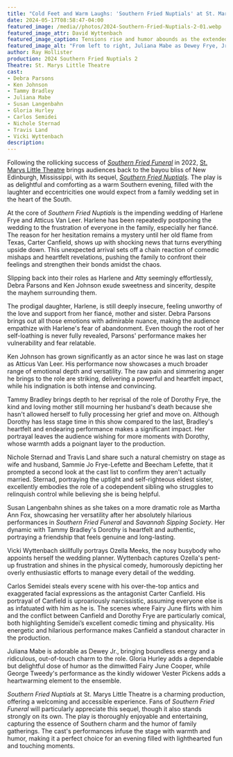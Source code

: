 ```yaml
---
title: "Cold Feet and Warm Laughs: 'Southern Fried Nuptials' at St. Marys Little Theatre"
date: 2024-05-17T08:58:47-04:00
featured_image: /media//photos/2024-Southern-Fried-Nuptials-2-01.webp
featured_image_attr: David Wyttenbach
featured_image_caption: Tensions rise and humor abounds as the extended Frye family navigates family drama and unexpected revelations in 'Southern Fried Nuptials'.
featured_image_alt: "From left to right, Juliana Mabe as Dewey Frye, Jr. stands with a tablet; Gloria Hurley as Fairy June Cooper in a blue dress; Susan Langenbahn as Martha Ann Fox seated in a red chair; Debra Parsons as Harlene Frye in a white blouse and skirt; Tammy Bradley as Dorothy Frye in navy and floral pants, seated; and Nichole Sternad as Sammie Jo Frye-Lefette in a black dress with red cherries, all engaging in an animated discussion on stage."
author: Ray Hollister
production: 2024 Southern Fried Nuptials 2
Theatre: St. Marys Little Theatre
cast:
- Debra Parsons
- Ken Johnson
- Tammy Bradley
- Juliana Mabe
- Susan Langenbahn
- Gloria Hurley
- Carlos Semidei
- Nichole Sternad
- Travis Land
- Vicki Wyttenbach
description:
---
```

Following the rollicking success of *[Southern Fried Funeral](/productions/2022-southern-fried-funeral/)* in 2022, [St. Marys Little Theatre](/theatres/st-marys-little-theatre/) brings audiences back to the bayou bliss of New Edinburgh, Mississippi, with its sequel, [*Southern Fried Nuptials*](/productions/2024-southern-fried-nuptials-2/). The play is as delightful and comforting as a warm Southern evening, filled with the laughter and eccentricities one would expect from a family wedding set in the heart of the South.

At the core of *Southern Fried Nuptials* is the impending wedding of Harlene Frye and Atticus Van Leer. Harlene has been repeatedly postponing the wedding to the frustration of everyone in the family, especially her fiancé. The reason for her hesitation remains a mystery until her old flame from Texas, Carter Canfield, shows up with shocking news that turns everything upside down. This unexpected arrival sets off a chain reaction of comedic mishaps and heartfelt revelations, pushing the family to confront their feelings and strengthen their bonds amidst the chaos.

Slipping back into their roles as Harlene and Atty seemingly effortlessly, Debra Parsons and Ken Johnson exude sweetness and sincerity, despite the mayhem surrounding them.

The prodigal daughter, Harlene, is still deeply insecure, feeling unworthy of the love and support from her fiancé, mother and sister. Debra Parsons brings out all those emotions with admirable nuance, making the audience empathize with Harlene's fear of abandonment. Even though the root of her self-loathing is never fully revealed, Parsons' performance makes her vulnerability and fear relatable.

Ken Johnson has grown significantly  as an actor since he was last on stage as Atticus Van Leer. His performance now showcases a much broader range of emotional depth and versatility. The raw pain and simmering anger he brings to the role are striking, delivering a powerful and heartfelt impact, while his indignation is both intense and convincing.

Tammy Bradley brings depth to her reprisal of the role of Dorothy Frye, the kind and loving mother still mourning her husband's death because she hasn't allowed herself to fully processing her grief and move on. Although Dorothy has less stage time in this show compared to the last, Bradley's heartfelt and endearing performance makes a significant impact. Her portrayal leaves the audience wishing for more moments with Dorothy, whose warmth adds a poignant layer to the production.

Nichole Sternad and Travis Land share such a natural chemistry on stage as wife and husband, Sammie Jo Frye-Lefette and Beecham Lefette, that it prompted a second look at the cast list to confirm they aren't actually married. Sternad, portraying the uptight and self-righteous eldest sister, excellently embodies the role of a codependent sibling who struggles to relinquish control while believing she is being helpful.

Susan Langenbahn shines as she takes on a more dramatic role as Martha Ann Fox, showcasing her versatility after her absolutely hilarious performances in *Southern Fried Funeral* and *Savannah Sipping Society*. Her dynamic with Tammy Bradley's Dorothy is heartfelt and authentic, portraying a friendship that feels genuine and long-lasting.

Vicki Wyttenbach skillfully portrays Ozella Meeks, the nosy busybody who appoints herself the wedding planner. Wyttenbach captures Ozella's pent-up frustration and shines in the physical comedy, humorously depicting her overly enthusiastic efforts to manage every detail of the wedding.

Carlos Semidei steals every scene with his over-the-top antics and exaggerated facial expressions as the antagonist Carter Canfield. His portrayal of Canfield is uproariously narcissistic, assuming everyone else is as infatuated with him as he is. The scenes where Fairy June flirts with him and the conflict between Canfield and Dorothy Frye are particularly comical, both highlighting Semidei’s excellent comedic timing and physicality. His energetic and hilarious performance makes Canfield a standout character in the production.

Juliana Mabe is adorable as Dewey Jr., bringing boundless energy and a ridiculous, out-of-touch charm to the role. Gloria Hurley adds a dependable but delightful dose of humor as the dimwitted Fairy June Cooper, while George Tweedy's performance as the kindly widower Vester Pickens adds a heartwarming element to the ensemble.

*Southern Fried Nuptials* at St. Marys Little Theatre is a charming production, offering a welcoming and accessible experience.  Fans of *Southern Fried Funeral* will particularly appreciate this sequel, though it also stands strongly on its own. The play is thoroughly enjoyable and entertaining, capturing the essence of Southern charm and the humor of family gatherings. The cast's performances infuse the stage with warmth and humor, making it a perfect choice for an evening filled with lighthearted fun and touching moments.
